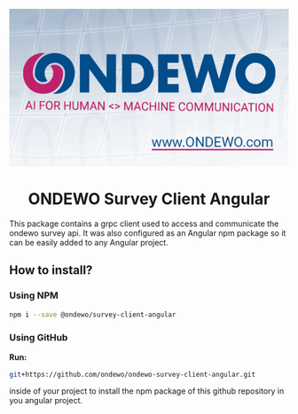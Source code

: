 <!-- NOTE: THIS IS THE README FOR GITHUB; NPM README IN root-FOLDER -->

<p align="center">
  <a href="https://www.ondewo.com">
    <img alt="ONDEWO Logo" src="https://raw.githubusercontent.com/ondewo/ondewo-logos/master/github/ondewo_logo_github_2.png"/>
  </a>
  <h1 align="center">
    ONDEWO Survey Client Angular
  </h1>
</p>

This package contains a grpc client used to access and communicate the ondewo survey api.
It was also configured as an Angular npm package so it can be easily added to any Angular project.

## How to install?

### Using NPM

```bash
npm i --save @ondewo/survey-client-angular
```

### Using GitHub

**Run:**

```bash
git+https://github.com/ondewo/ondewo-survey-client-angular.git
```

inside of your project to install the npm package of this github repository in you angular project.
